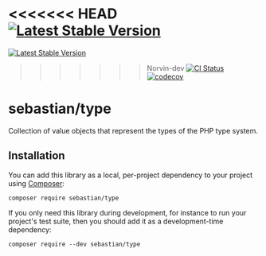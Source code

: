 <<<<<<< HEAD
[![Latest Stable Version](https://poser.pugx.org/sebastian/type/v/stable.png)](https://packagist.org/packages/sebastian/type)
=======
[![Latest Stable Version](https://poser.pugx.org/sebastian/type/v)](https://packagist.org/packages/sebastian/type)
>>>>>>> Norvin-dev
[![CI Status](https://github.com/sebastianbergmann/type/workflows/CI/badge.svg)](https://github.com/sebastianbergmann/type/actions)
[![codecov](https://codecov.io/gh/sebastianbergmann/type/branch/main/graph/badge.svg)](https://codecov.io/gh/sebastianbergmann/type)

# sebastian/type

Collection of value objects that represent the types of the PHP type system.

## Installation

You can add this library as a local, per-project dependency to your project using [Composer](https://getcomposer.org/):

```
composer require sebastian/type
```

If you only need this library during development, for instance to run your project's test suite, then you should add it as a development-time dependency:

```
composer require --dev sebastian/type
```
